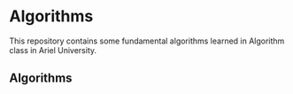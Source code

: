 # Algorithms
This repository contains some fundamental algorithms learned in Algorithm class in Ariel University.

## Algorithms

